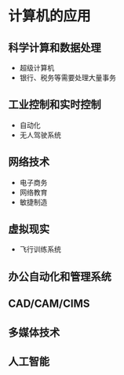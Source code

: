 # 计算机的应用

## 科学计算和数据处理

- 超级计算机
- 银行、税务等需要处理大量事务

## 工业控制和实时控制

- 自动化
- 无人驾驶系统

## 网络技术

- 电子商务
- 网络教育
- 敏捷制造

## 虚拟现实

- 飞行训练系统

## 办公自动化和管理系统

## CAD/CAM/CIMS

## 多媒体技术

## 人工智能

